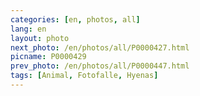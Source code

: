 ```yaml
---
categories: [en, photos, all]
lang: en
layout: photo
next_photo: /en/photos/all/P0000427.html
picname: P0000429
prev_photo: /en/photos/all/P0000447.html
tags: [Animal, Fotofalle, Hyenas]
---
```

